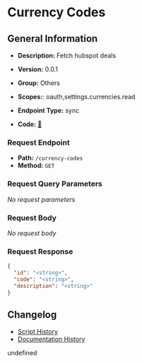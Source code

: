 # Currency Codes

## General Information
- **Description:** Fetch hubspot deals

- **Version:** 0.0.1
- **Group:** Others
- **Scopes:**: oauth,settings.currencies.read
- **Endpoint Type:** sync
- **Code:** [🔗](https://github.com/NangoHQ/integration-templates/tree/main/integrations/hubspot/syncs/currency-codes.ts)

### Request Endpoint

- **Path:** `/currency-codes`
- **Method:** `GET`

### Request Query Parameters

_No request parameters_

### Request Body

_No request body_

### Request Response

```json
{
  "id": "<string>",
  "code": "<string>",
  "description": "<string>"
}
```

## Changelog


- [Script History](https://github.com/NangoHQ/integration-templates/commits/main/integrations/hubspot/syncs/currency-codes.ts)
- [Documentation History](https://github.com/NangoHQ/integration-templates/commits/main/integrations/hubspot/syncs/currency-codes.md)

<!-- END  GENERATED CONTENT -->

undefined